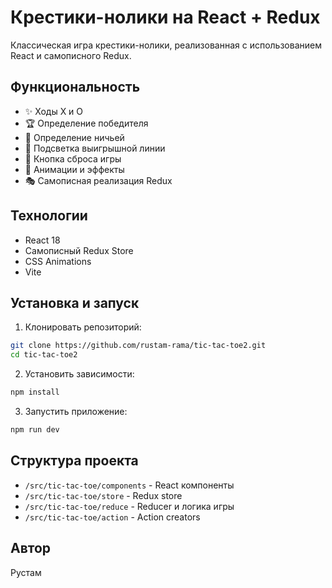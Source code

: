 # Крестики-нолики на React + Redux

Классическая игра крестики-нолики, реализованная с использованием React и самописного Redux.

## Функциональность

- ✨ Ходы X и O
- 🏆 Определение победителя
- 🤝 Определение ничьей
- 🎨 Подсветка выигрышной линии
- 🔄 Кнопка сброса игры
- 💫 Анимации и эффекты
- 🎭 Самописная реализация Redux

## Технологии

- React 18
- Самописный Redux Store
- CSS Animations
- Vite

## Установка и запуск

1. Клонировать репозиторий:

```bash
git clone https://github.com/rustam-rama/tic-tac-toe2.git
cd tic-tac-toe2
```

2. Установить зависимости:

```bash
npm install
```

3. Запустить приложение:

```bash
npm run dev
```

## Структура проекта

- `/src/tic-tac-toe/components` - React компоненты
- `/src/tic-tac-toe/store` - Redux store
- `/src/tic-tac-toe/reduce` - Reducer и логика игры
- `/src/tic-tac-toe/action` - Action creators

## Автор

Рустам
